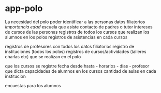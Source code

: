 # app-polo
La necesidad del polo
poder identificar a las personas datos filiatorios *importancia edad* escuela que asiste 
contacto de padres o tutor
intereses de cursos de las personas
registros de todos los cursos que realizan los alumnos en los polos
registros de asistencias en cada cursos

registros de profesores con todos los datos filiatorios
registro de instituciones (todos los polos)
registros de cursos/actividades (talleres charlas etc) que se realizan en el polo

que los cursos se registre fecha desde hasta - horarios - dias - profesor que dicta capacidades de alumnos en los cursos
cantidad de aulas en cada institucion 

encuestas para los alumnos






